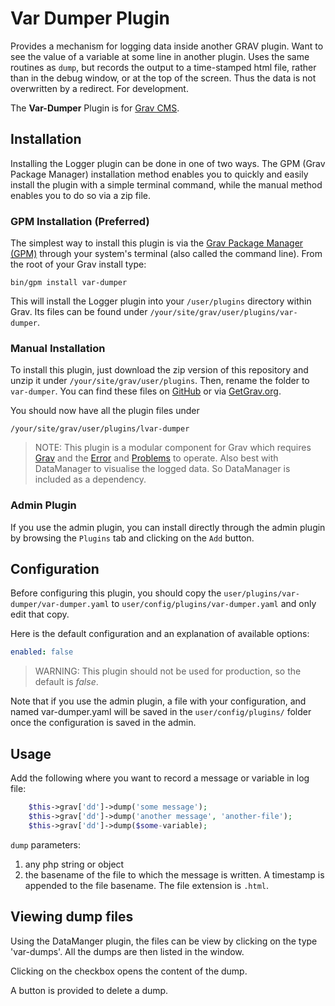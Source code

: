 # Var Dumper Plugin

Provides a mechanism for logging data inside another GRAV plugin. Want to see the value of a variable at some line in another plugin. Uses the same routines as `dump`, but records the output to a time-stamped html file, rather than in the debug window, or at the top of the screen. Thus the data is not overwritten by a redirect. For development.

The **Var-Dumper** Plugin is for [Grav CMS](http://github.com/getgrav/grav).

## Installation

Installing the Logger plugin can be done in one of two ways. The GPM (Grav Package Manager) installation method enables you to quickly and easily install the plugin with a simple terminal command, while the manual method enables you to do so via a zip file.

### GPM Installation (Preferred)

The simplest way to install this plugin is via the [Grav Package Manager (GPM)](http://learn.getgrav.org/advanced/grav-gpm) through your system's terminal (also called the command line).  From the root of your Grav install type:

    bin/gpm install var-dumper

This will install the Logger plugin into your `/user/plugins` directory within Grav. Its files can be found under `/your/site/grav/user/plugins/var-dumper`.

### Manual Installation

To install this plugin, just download the zip version of this repository and unzip it under `/your/site/grav/user/plugins`. Then, rename the folder to `var-dumper`. You can find these files on [GitHub](https://github.com/finanalyst/grav-plugin-var-dumper) or via [GetGrav.org](http://getgrav.org/downloads/plugins#extras).

You should now have all the plugin files under

    /your/site/grav/user/plugins/lvar-dumper

> NOTE: This plugin is a modular component for Grav which requires [Grav](http://github.com/getgrav/grav) and the [Error](https://github.com/getgrav/grav-plugin-error) and [Problems](https://github.com/getgrav/grav-plugin-problems) to operate.
Also best with DataManager to visualise the logged data. So DataManager is included as a dependency.

### Admin Plugin

If you use the admin plugin, you can install directly through the admin plugin by browsing the `Plugins` tab and clicking on the `Add` button.

## Configuration

Before configuring this plugin, you should copy the `user/plugins/var-dumper/var-dumper.yaml` to `user/config/plugins/var-dumper.yaml` and only edit that copy.

Here is the default configuration and an explanation of available options:

```yaml
enabled: false
```
>WARNING: This plugin should not be used for production, so the default is *false*.

Note that if you use the admin plugin, a file with your configuration, and named var-dumper.yaml will be saved in the `user/config/plugins/` folder once the configuration is saved in the admin.

## Usage

Add the following where you want to record a message or variable in log file:
```php
    $this->grav['dd']->dump('some message');
    $this->grav['dd']->dump('another message', 'another-file');
    $this->grav['dd']->dump($some-variable);
```
`dump` parameters:
1. any php string or object
1. the basename of the file to which the message is written. A timestamp is appended to the file basename. The file extension is `.html`.

## Viewing dump files

Using the DataManger plugin, the files can be view by clicking on the type 'var-dumps'. All the dumps are then listed in the window.

Clicking on the checkbox opens the content of the dump.

A button is provided to delete a dump.
